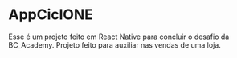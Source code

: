 # AppCiclONE
Esse é um projeto feito em React Native para concluir o desafio da BC_Academy. Projeto feito para auxiliar nas vendas de uma loja.

